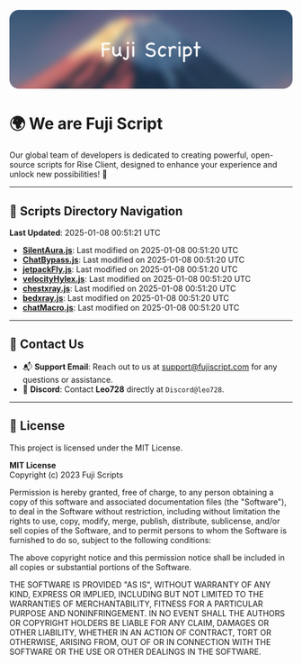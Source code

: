 ![Banner](.github/b.webp)

# 🌍 **We are Fuji Script**

Our global team of developers is dedicated to creating powerful, open-source scripts for Rise Client, designed to enhance your experience and unlock new possibilities! 🌟

---
<!-- SCRIPTS_NAVIGATION_START -->
## 📂 **Scripts Directory Navigation**

**Last Updated**: 2025-01-08 00:51:21 UTC

- **[SilentAura.js](scripts/SilentAura.js)**: Last modified on 2025-01-08 00:51:20 UTC
- **[ChatBypass.js](scripts/ChatBypass.js)**: Last modified on 2025-01-08 00:51:20 UTC
- **[jetpackFly.js](scripts/jetpackFly.js)**: Last modified on 2025-01-08 00:51:20 UTC
- **[velocityHylex.js](scripts/velocityHylex.js)**: Last modified on 2025-01-08 00:51:20 UTC
- **[chestxray.js](scripts/chestxray.js)**: Last modified on 2025-01-08 00:51:20 UTC
- **[bedxray.js](scripts/bedxray.js)**: Last modified on 2025-01-08 00:51:20 UTC
- **[chatMacro.js](scripts/chatMacro.js)**: Last modified on 2025-01-08 00:51:20 UTC

<!-- SCRIPTS_NAVIGATION_END -->

---

## 💬 **Contact Us**  
- 📬 **Support Email**: Reach out to us at [support@fujiscript.com](mailto:support@fujiscript.com) for any questions or assistance.  
- 💬 **Discord**: Contact **Leo728** directly at `Discord@leo728`.

---

## 📜 **License**

This project is licensed under the MIT License.  

**MIT License**  
Copyright (c) 2023 Fuji Scripts  

Permission is hereby granted, free of charge, to any person obtaining a copy of this software and associated documentation files (the "Software"), to deal in the Software without restriction, including without limitation the rights to use, copy, modify, merge, publish, distribute, sublicense, and/or sell copies of the Software, and to permit persons to whom the Software is furnished to do so, subject to the following conditions:  

The above copyright notice and this permission notice shall be included in all copies or substantial portions of the Software.  

THE SOFTWARE IS PROVIDED "AS IS", WITHOUT WARRANTY OF ANY KIND, EXPRESS OR IMPLIED, INCLUDING BUT NOT LIMITED TO THE WARRANTIES OF MERCHANTABILITY, FITNESS FOR A PARTICULAR PURPOSE AND NONINFRINGEMENT. IN NO EVENT SHALL THE AUTHORS OR COPYRIGHT HOLDERS BE LIABLE FOR ANY CLAIM, DAMAGES OR OTHER LIABILITY, WHETHER IN AN ACTION OF CONTRACT, TORT OR OTHERWISE, ARISING FROM, OUT OF OR IN CONNECTION WITH THE SOFTWARE OR THE USE OR OTHER DEALINGS IN THE SOFTWARE.  
